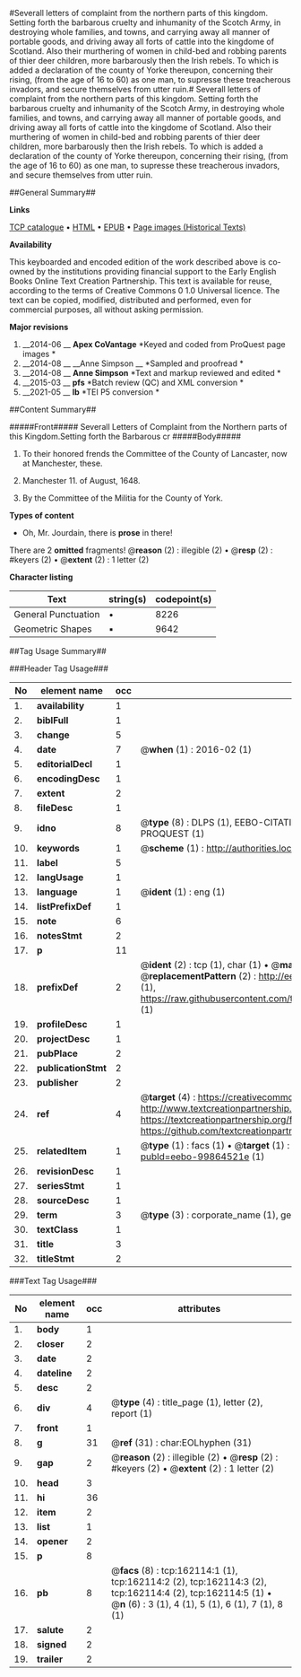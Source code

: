 #Severall letters of complaint from the northern parts of this kingdom. Setting forth the barbarous cruelty and inhumanity of the Scotch Army, in destroying whole families, and towns, and carrying away all manner of portable goods, and driving away all forts of cattle into the kingdome of Scotland. Also their murthering of women in child-bed and robbing parents of thier deer children, more barbarously then the Irish rebels. To which is added a declaration of the county of Yorke thereupon, concerning their rising, (from the age of 16 to 60) as one man, to supresse these treacherous invadors, and secure themselves from utter ruin.#
Severall letters of complaint from the northern parts of this kingdom. Setting forth the barbarous cruelty and inhumanity of the Scotch Army, in destroying whole families, and towns, and carrying away all manner of portable goods, and driving away all forts of cattle into the kingdome of Scotland. Also their murthering of women in child-bed and robbing parents of thier deer children, more barbarously then the Irish rebels. To which is added a declaration of the county of Yorke thereupon, concerning their rising, (from the age of 16 to 60) as one man, to supresse these treacherous invadors, and secure themselves from utter ruin.

##General Summary##

**Links**

[TCP catalogue](http://www.ota.ox.ac.uk/tcp/)  • 
[HTML](http://tei.it.ox.ac.uk/tcp/Texts-HTML/free/A92/A92982.html)  • 
[EPUB](http://tei.it.ox.ac.uk/tcp/Texts-EPUB/free/A92/A92982.epub) • 
[Page images (Historical Texts)](https://historicaltexts.jisc.ac.uk/eebo-99864521e)

**Availability**

This keyboarded and encoded edition of the work described above is co-owned by the
    institutions providing financial support to the Early English Books Online Text Creation
    Partnership. This text is available for reuse, according to the terms of  Creative Commons 0 1.0 Universal
    licence. The text can be copied, modified, distributed and performed, even for commercial
    purposes, all without asking permission.

**Major revisions**

1. __2014-06 __ __Apex CoVantage__ *Keyed and coded from ProQuest page images *
1. __2014-08 __ __Anne Simpson __ *Sampled and proofread *
1. __2014-08 __ __Anne Simpson__ *Text and markup reviewed and edited *
1. __2015-03 __ __pfs__ *Batch review (QC) and XML conversion *
1. __2021-05 __ __lb__ *TEI P5 conversion *

##Content Summary##

#####Front#####
Severall Letters of Complaint from the Northern parts of this Kingdom.Setting forth the Barbarous cr
#####Body#####

1. To their honored frends the Committee of the County of Lancaster, now at Manchester, these.

1. Manchester 11. of August, 1648.

1. By the Committee of the Militia for the County of York.

**Types of content**

  * Oh, Mr. Jourdain, there is **prose** in there!

There are 2 **omitted** fragments! 
 @__reason__ (2) : illegible (2)  •  @__resp__ (2) : #keyers (2)  •  @__extent__ (2) : 1 letter (2)

**Character listing**


|Text|string(s)|codepoint(s)|
|---|---|---|
|General Punctuation|•|8226|
|Geometric Shapes|▪|9642|

##Tag Usage Summary##

###Header Tag Usage###

|No|element name|occ|attributes|
|---|---|---|---|
|1.|__availability__|1||
|2.|__biblFull__|1||
|3.|__change__|5||
|4.|__date__|7| @__when__ (1) : 2016-02 (1)|
|5.|__editorialDecl__|1||
|6.|__encodingDesc__|1||
|7.|__extent__|2||
|8.|__fileDesc__|1||
|9.|__idno__|8| @__type__ (8) : DLPS (1), EEBO-CITATION (1), VID (1), EEBO-PROQUEST (1), STC (3), PROQUEST (1)|
|10.|__keywords__|1| @__scheme__ (1) : http://authorities.loc.gov/ (1)|
|11.|__label__|5||
|12.|__langUsage__|1||
|13.|__language__|1| @__ident__ (1) : eng (1)|
|14.|__listPrefixDef__|1||
|15.|__note__|6||
|16.|__notesStmt__|2||
|17.|__p__|11||
|18.|__prefixDef__|2| @__ident__ (2) : tcp (1), char (1)  •  @__matchPattern__ (2) : ([0-9\-]+):([0-9IVX]+) (1), (.+) (1)  •  @__replacementPattern__ (2) : http://eebo.chadwyck.com/downloadtiff?vid=$1&page=$2 (1), https://raw.githubusercontent.com/textcreationpartnership/Texts/master/tcpchars.xml#$1 (1)|
|19.|__profileDesc__|1||
|20.|__projectDesc__|1||
|21.|__pubPlace__|2||
|22.|__publicationStmt__|2||
|23.|__publisher__|2||
|24.|__ref__|4| @__target__ (4) : https://creativecommons.org/publicdomain/zero/1.0/ (1), http://www.textcreationpartnership.org/docs/. (1), https://textcreationpartnership.org/faq/#faq05 (1), https://github.com/textcreationpartnership (1)|
|25.|__relatedItem__|1| @__type__ (1) : facs (1)  •  @__target__ (1) : https://data.historicaltexts.jisc.ac.uk/view?pubId=eebo-99864521e (1)|
|26.|__revisionDesc__|1||
|27.|__seriesStmt__|1||
|28.|__sourceDesc__|1||
|29.|__term__|3| @__type__ (3) : corporate_name (1), geographic_name (2)|
|30.|__textClass__|1||
|31.|__title__|3||
|32.|__titleStmt__|2||


###Text Tag Usage###

|No|element name|occ|attributes|
|---|---|---|---|
|1.|__body__|1||
|2.|__closer__|2||
|3.|__date__|2||
|4.|__dateline__|2||
|5.|__desc__|2||
|6.|__div__|4| @__type__ (4) : title_page (1), letter (2), report (1)|
|7.|__front__|1||
|8.|__g__|31| @__ref__ (31) : char:EOLhyphen (31)|
|9.|__gap__|2| @__reason__ (2) : illegible (2)  •  @__resp__ (2) : #keyers (2)  •  @__extent__ (2) : 1 letter (2)|
|10.|__head__|3||
|11.|__hi__|36||
|12.|__item__|2||
|13.|__list__|1||
|14.|__opener__|2||
|15.|__p__|8||
|16.|__pb__|8| @__facs__ (8) : tcp:162114:1 (1), tcp:162114:2 (2), tcp:162114:3 (2), tcp:162114:4 (2), tcp:162114:5 (1)  •  @__n__ (6) : 3 (1), 4 (1), 5 (1), 6 (1), 7 (1), 8 (1)|
|17.|__salute__|2||
|18.|__signed__|2||
|19.|__trailer__|2||
